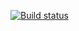 [![Build status](https://ci.appveyor.com/api/projects/status/bybumk6lwotmq7w5?svg=true)](https://ci.appveyor.com/project/MaximSIT/4-selenide)
